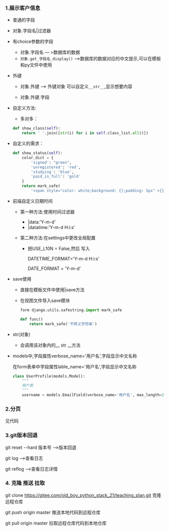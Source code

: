 ### 1.展示客户信息

- 普通的字段
  
- 对象.字段名|过滤器
  
- 有choice参数的字段
  - 对象.字段名   — >数据库的数据
  - `对象.get_字段名_display()`      —>数据库的数据对应的中文提示,可以在模板和py文件中使用

- 外键

  - 对象.外键  —>  外键对象   可以自定义`__str__`,显示想要内容

  - 对象.外键.字段

- 自定义方法:

  - 多对多：

  ```python
  def show_class(self):
      return ' '.join([str(i) for i in self.class_list.all()])
  ```

- 自定义的需求：

  ```python
  def show_status(self):
      color_dict = {
          'signed': "green",
          'unregistered': 'red',
          'studying': 'blue',
          'paid_in_full': 'gold'
      }
      return mark_safe(
          '<span style="color: white;background: {};padding: 5px" >{}</span>'.format(color_dict.get(self.status),self.get_status_display()))
  ```

- 前端自定义日期时间

  - 第一种方法:使用时间过滤器 

    - |data:'Y-m-d'
    - |datatime:'Y-m-d H:i:s'

  - 第二种方法:在settings中更改全局配置

    - 把USE_L10N = False,然后 写入

      DATETIME_FORMAT='Y-m-d H:i:s'

      DATE_FORMAT = 'Y-m-d'

- save使用

  - 直接在模板文件中使用|save方法

  - 在视图文件导入save模块

    ```python
    form django.utils.safestring.import mark_safe
    
    def func()
    	return mark_safe('不转义字符串')
    ```

- str(对象)
  - 会调用该对象内的__ str __方法

- models中,字段属性verbose_name='用户名',字段显示中文名称

  在form表单中字段属性lable_name='用户名',字段显示中文名称

  ```python
  class UserProfile(models.Model):
      """
      用户表
      """
      username = models.EmailField(verbose_name='用户名', max_length=255, unique=True, )
  ```

  

### 2.分页 

见代码

### 3.git版本回退

git reset --hard 版本号               -->版本回退

git log 						-->查看日志

git reflog						-->查看日志详情

### 4. 克隆 推送 拉取

git clone https://gitee.com/old_boy_python_stack_21/teaching_plan.git  克隆远程仓库

git push origin master 推送本地代码到远程仓库

git pull origin master  拉取远程仓库代码到本地仓库

